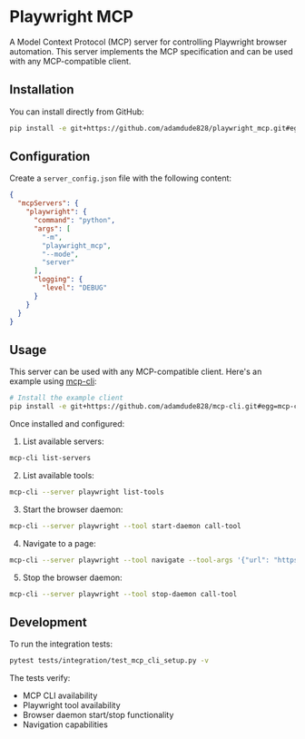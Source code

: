 # Playwright MCP

A Model Context Protocol (MCP) server for controlling Playwright browser automation. This server implements the MCP specification and can be used with any MCP-compatible client.

## Installation

You can install directly from GitHub:

```bash
pip install -e git+https://github.com/adamdude828/playwright_mcp.git#egg=playwright_mcp
```

## Configuration

Create a `server_config.json` file with the following content:

```json
{
  "mcpServers": {
    "playwright": {
      "command": "python",
      "args": [
        "-m",
        "playwright_mcp",
        "--mode",
        "server"
      ],
      "logging": {
        "level": "DEBUG"
      }
    }
  }
}
```

## Usage

This server can be used with any MCP-compatible client. Here's an example using [mcp-cli](https://github.com/adamdude828/mcp-cli):

```bash
# Install the example client
pip install -e git+https://github.com/adamdude828/mcp-cli.git#egg=mcp-cli
```

Once installed and configured:

1. List available servers:
```bash
mcp-cli list-servers
```

2. List available tools:
```bash
mcp-cli --server playwright list-tools
```

3. Start the browser daemon:
```bash
mcp-cli --server playwright --tool start-daemon call-tool
```

4. Navigate to a page:
```bash
mcp-cli --server playwright --tool navigate --tool-args '{"url": "https://example.com"}' call-tool
```

5. Stop the browser daemon:
```bash
mcp-cli --server playwright --tool stop-daemon call-tool
```

## Development

To run the integration tests:

```bash
pytest tests/integration/test_mcp_cli_setup.py -v
```

The tests verify:
- MCP CLI availability
- Playwright tool availability
- Browser daemon start/stop functionality
- Navigation capabilities 